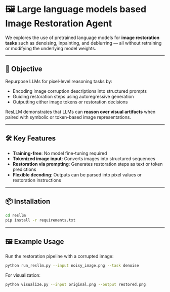 # 🖼️ Large language models based Image Restoration Agent

We explores the use of pretrained language models for **image restoration tasks** such as denoising, inpainting, and deblurring — all without retraining or modifying the underlying model weights.

---

## 🎯 Objective

Repurpose LLMs for pixel-level reasoning tasks by:

- Encoding image corruption descriptions into structured prompts
- Guiding restoration steps using autoregressive generation
- Outputting either image tokens or restoration decisions

ResLLM demonstrates that LLMs can **reason over visual artifacts** when paired with symbolic or token-based image representations.

---

## 🛠️ Key Features

- **Training-free**: No model fine-tuning required
- **Tokenized image input**: Converts images into structured sequences
- **Restoration via prompting**: Generates restoration steps as text or token predictions
- **Flexible decoding**: Outputs can be parsed into pixel values or restoration instructions

---

## 📦 Installation

```bash
cd resllm
pip install -r requirements.txt
```

---

## 🖼️ Example Usage

Run the restoration pipeline with a corrupted image:

```bash
python run_resllm.py --input noisy_image.png --task denoise
```

For visualization:

```bash
python visualize.py --input original.png --output restored.png
```

